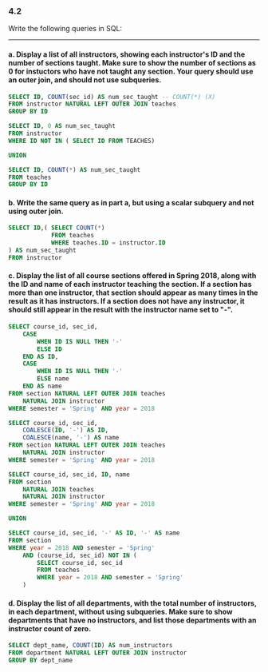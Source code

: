### 4.2

Write the following queries in SQL:

---

#### a. Display a list of all instructors, showing each instructor's ID and the number of sections taught. Make sure to show the number of sections as 0 for instuctors who have not taught any section. Your query should use an outer join, and should not use subqueries.

```SQL
SELECT ID, COUNT(sec_id) AS num_sec_taught -- COUNT(*) (X)
FROM instructor NATURAL LEFT OUTER JOIN teaches
GROUP BY ID
```

```SQL
SELECT ID, 0 AS num_sec_taught
FROM instructor
WHERE ID NOT IN ( SELECT ID FROM TEACHES)

UNION

SELECT ID, COUNT(*) AS num_sec_taught
FROM teaches
GROUP BY ID
```

#### b. Write the same query as in part a, but using a scalar subquery and not using outer join.
```SQL
SELECT ID,( SELECT COUNT(*) 
            FROM teaches 
            WHERE teaches.ID = instructor.ID
) AS num_sec_taught
FROM instructor
```
#### c. Display the list of all course sections offered in Spring 2018, along with the ID and name of each instructor teaching the section. If a section has more than one instructor, that section should appear as many times in the result as it has instructors. If a section does not have any instructor, it should still appear in the result with the instructor name set to "-".
```SQL
SELECT course_id, sec_id,
    CASE
        WHEN ID IS NULL THEN '-'
        ELSE ID
    END AS ID,
    CASE 
        WHEN ID IS NULL THEN '-'
        ELSE name
    END AS name
FROM section NATURAL LEFT OUTER JOIN teaches
    NATURAL JOIN instructor
WHERE semester = 'Spring' AND year = 2018
```

```SQL
SELECT course_id, sec_id, 
    COALESCE(ID, '-') AS ID,
    COALESCE(name, '-') AS name
FROM section NATURAL LEFT OUTER JOIN teaches
    NATURAL JOIN instructor
WHERE semester = 'Spring' AND year = 2018
```

```SQL
SELECT course_id, sec_id, ID, name
FROM section 
    NATURAL JOIN teaches 
    NATURAL JOIN instructor
WHERE semester = 'Spring' AND year = 2018

UNION

SELECT course_id, sec_id, '-' AS ID, '-' AS name
FROM section
WHERE year = 2018 AND semester = 'Spring'
    AND (course_id, sec_id) NOT IN (
        SELECT course_id, sec_id
        FROM teaches
        WHERE year = 2018 AND semester = 'Spring'
    )
```
#### d. Display the list of all departments, with the total number of instructors, in each department, without using subqueries. Make sure to show departments that have no instructors, and list those departments with an instructor count of zero.
```SQL
SELECT dept_name, COUNT(ID) AS num_instructors
FROM department NATURAL LEFT OUTER JOIN instructor
GROUP BY dept_name
```















